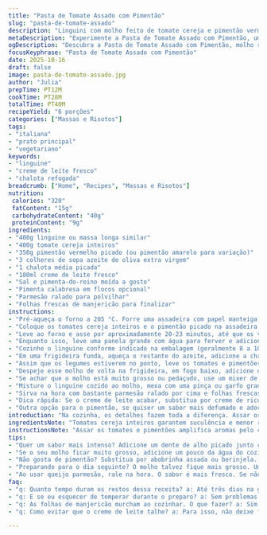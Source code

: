 ```yaml
---
title: "Pasta de Tomate Assado com Pimentão"
slug: "pasta-de-tomate-assado"
description: "Linguini com molho feito de tomate cereja e pimentão vermelho assados, combinados com uma base cremosa de creme de leite fresco e chalotas refogadas. O resultado tem textura rústica, cor vibrante e sabor que mistura o adocicado, a leve acidez e o toque de pimenta. Serve seis. Técnica envolve assar vegetais para intensificar aroma e sabor, processar para molho a meia textura, finalizando com parmesão e manjericão para frescor."
metaDescription: "Experimente a Pasta de Tomate Assado com Pimentão, um prato com sabores vibrantes, textura rústica e aroma irresistível. Rende seis porções."
ogDescription: "Descubra a Pasta de Tomate Assado com Pimentão, molho rústico e sabor marcante. Ideal para qualquer ocasião com um toque italiano."
focusKeyphrase: "Pasta de Tomate Assado com Pimentão"
date: 2025-10-16
draft: false
image: pasta-de-tomate-assado.jpg
author: "Julia"
prepTime: PT12M
cookTime: PT28M
totalTime: PT40M
recipeYield: "6 porções"
categories: ["Massas e Risotos"]
tags:
- "italiana"
- "prato principal"
- "vegetariano"
keywords:
- "linguine"
- "creme de leite fresco"
- "chalota refogada"
breadcrumb: ["Home", "Recipes", "Massas e Risotos"]
nutrition: 
 calories: "320"
 fatContent: "15g"
 carbohydrateContent: "40g"
 proteinContent: "9g"
ingredients:
- "400g linguine ou massa longa similar"
- "400g tomate cereja inteiros"
- "350g pimentão vermelho picado (ou pimentão amarelo para variação)"
- "3 colheres de sopa azeite de oliva extra virgem"
- "1 chalota média picada"
- "180ml creme de leite fresco"
- "Sal e pimenta-do-reino moída a gosto"
- "Pimenta calabresa em flocos opcional"
- "Parmesão ralado para polvilhar"
- "Folhas frescas de manjericão para finalizar"
instructions:
- "Pré-aqueça o forno a 205 °C. Forre uma assadeira com papel manteiga ou alumínio, evita sujeira e ajuda uniformizar o calor."
- "Coloque os tomates cereja inteiros e o pimentão picado na assadeira, regue com 1 a 2 colheres de azeite e tempere com sal e pimenta. Misture tudo para que fiquem bem untados. Não precisa cortar tomates; mantém suculência e evita ressecamento."
- "Leve ao forno e asse por aproximadamente 20-23 minutos, até que os vegetais estejam macios e com a pele do tomate começando a enrugar. Observe os tomates - quando começarem a murchar, é sinal que já aprofundou o sabor."
- "Enquanto isso, leve uma panela grande com água para ferver e adicione uma boa pitada de sal grosso. A massa precisa estar salgada para equilibrar o molho."
- "Cozinhe o linguine conforme indicado na embalagem (geralmente 8 a 10 minutos), escorra e reserve numa peneira ou escorredor."
- "Em uma frigideira funda, aqueça o restante do azeite, adicione a chalota picada e refogue em fogo médio-baixo por 4 a 6 minutos. Chalota deve ficar translúcida, macia e perfumada, não dourar demais para não amargar."
- "Assim que os legumes estiverem no ponto, leve os tomates e pimentões com as chalotas para um processador de alimentos e pulse até formar uma espécie de molho rústico – ainda com pedaços, mas incorporado. Se quiser usar o liquidificador, pulse com cuidado para não virar sopa."
- "Despeje esse molho de volta na frigideira, em fogo baixo, adicione o creme de leite e mexa lentamente. Deixe aquecer até começar a levantar fervura — cuidadoso para não ferver vigorosamente, senão o creme talha."
- "Se achar que o molho está muito grosso ou pedaçudo, use um mixer de mão para deixar mais uniforme, mas não muito líquido para preservar a textura caseira."
- "Misture o linguine cozido ao molho, mexa com uma pinça ou garfo grande para envolver tudo. Prove e ajuste sal, pimenta e flocos de pimenta calabresa se quiser uma pitada picante."
- "Sirva na hora com bastante parmesão ralado por cima e folhas frescas de manjericão picadas ou inteiras para aroma vibrante e toque herbal."
- "Dica rápida: Se o creme de leite acabar, substitua por creme de ricota diluído em leite morno, vai trazer leveza e menos gordura, interessante para variar."
- "Outra opção para o pimentão, se quiser um sabor mais defumado e adocicado, use pimentão vermelho assado em conserva, escorra bem antes de usar."
introduction: "Na cozinha, os detalhes fazem toda a diferença. Assar os tomates e pimentões junta nessa receita traz um aroma de forno que invade a casa, um cheiro que prende, sabe? A pele dos tomates enrugada e soltando suco define o ponto bom pra pele não quebrar na panela. Quando comecei a experimentar, descobri que não precisa cortar o tomate nem precisar daquelas técnicas mirabolantes, só deixar o calor fazer o seu papel. Aquela chalota, refogada devagar, dá um fundo adocicado que casa com o creme de leite – achei a combinação mais suave que usar cebola comum. Esse molho não é daqueles que grudam pesado, é leve, com pedaços para sentir, e o toque do parmesão e manjericão fresquinho fecha com chave de ouro. No final, é simples, caseiro e cheio de sabor de verdade."
ingredientsNote: "Tomates cereja inteiros garantem suculência e menor risco de ressecar, o que arruína molho assado. Pimentão vermelho é clássico, mas substitua pelo amarelo para doçura diferente ou até pimentão defumado em conserva para realçar notas profundas. A chalota passa longe do amargor da cebola, por isso prefira aqui. Prefira azeite de boa qualidade para não mascarar o sabor original dos vegetais. Creme de leite fresco é tradicional e traz cremosidade, mas pode usar creme de ricota diluído se quiser leveza. O parmesão deve ser ralado na hora – ajuda a derreter melhor e adiciona um sabor intenso. Sal e pimenta, fundamentais, ajustam dependendo do quanto o tomate já tiver acidez."
instructionsNote: "Assar os tomates e pimentões amplifica aromas pelo calor seco, importante não passar do ponto para não secar demais. O processo de refogar chalota precisa ser lento e com fogo baixo para desenvolver sabor, não dourar nem queimar. Usar processador cria textura rústica, trazendo pedaços vivos, se preferir molho liso, passe com mixer depois. Na mistura do creme, o segredo é não ferver forte para o creme não coalhar. Incorporar a massa ao molho quente faz com que cada fio fique envolvido de forma homogênea. Ajustes de sal e pimenta são fundamentais por causa da variação natural dos tomates. Use manjericão fresco só na hora de servir para preservar aroma e cor, não cozinhe junto."
tips:
- "Quer um sabor mais intenso? Adicione um dente de alho picado junto com as chalotas. Isso faz diferença. O aroma é irresistível. Mas cuidado com o ponto. Não deixe dourar demais. A ideia é manter a leveza."
- "Se o seu molho ficar muito grosso, adicione um pouco da água do cozimento da massa. Isso ajuda a soltar a mistura e evita que fique pesado. Use o que sobrou da panela. Mas não meia-xícara, apenas um pouco. É questão de tato."
- "Não gosta de pimentão? Substitua por abobrinha assada ou berinjela. Tem que ajustar o tempo de forno. Berinjela é mais úmida. Por isso, diminua o tempo um pouco. Você consegue testar. Vegetais devem harmonizar."
- "Preparando para o dia seguinte? O molho talvez fique mais grosso. Uma colher de água na hora de aquecer resolve. Reaqueça devagar para não quebrar o creme. Não tenha pressa e siga com calma. Os sabores se intensifcam."
- "Ao usar queijo parmesão, rale na hora. O sabor é mais fresco. Se não tiver, use pecorino. Por fim, use queijo vegano se preferir. O importante é que você use algo que derreta bem e tenha sabor."
faq:
- "q: Quanto tempo duram os restos dessa receita? a: Até três dias na geladeira. Não esqueçam de armazenar em recipiente hermético. Pode ressecar. Não é bom. Para congelar, coloque em porções menores."
- "q: E se eu esquecer de temperar durante o preparo? a: Sem problemas. Sempre pode ajustar. Adicione sal e pimenta na hora de servir. Prove antes. A vida é feita de correções. Mas não exagere. É fácil errar."
- "q: As folhas de manjericão murcham ao cozinhar. O que fazer? a: Sim, é verdade. Nesse caso, coloque só na hora de servir. Isso preserva aroma e frescor. Você sente a diferença. Habilidade na cozinha é também isso."
- "q: Como evitar que o creme de leite talhe? a: Para isso, não deixe ferver forte. Mantenha o fogo baixo. Se quebrar, bata com o mixer. Não permite que a gordura se separe. Acabe com o risco de ter que jogar fora. Sempre melhor prevenir."

---
```


